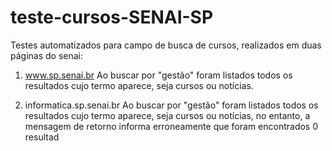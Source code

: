 # teste-cursos-SENAI-SP
Testes automatizados para campo de busca de cursos, realizados em duas páginas do senai:

1) www.sp.senai.br
Ao buscar por "gestão" foram listados todos os resultados cujo termo aparece, seja cursos ou notícias. 

2) informatica.sp.senai.br
Ao buscar por "gestão" foram listados todos os resultados cujo termo aparece, seja cursos ou notícias, no entanto, a mensagem de retorno informa erroneamente que foram encontrados 0 resultad
